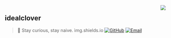 <a href="#">
<img align="right" src='https://github-readme-stats.vercel.app/api?username=cucerdariancatalin&show_icons=true&title_color=fff&icon_color=79ff97&text_color=9f9f9f&bg_color=151515&hide=["contribs"]'>
</a>

## idealclover

> 🍭 Stay curious, stay naive.
ìmg.shields.io
[![GitHub](https://img.shields.io/badge/dynamic/json?logo=github&label=GitHub+Followers&labelColor=282c34&style=flat-square&color=181717&query=%24.data.totalSubs&url=https%3A%2F%2Fapi.spencerwoo.com%2Fsubstats%2F%3Fsource%3Dgithub%26queryKey%cucerdariancatalin&longCache=true)](https://github.com/cucerdariancatalin)
[![Email](https://img.shields.io/badge/-cucerdariancatalin@gmail.com-911318?style=flat-square&logo=Mail.RU&logoColor=white&labelColor=c14438)](mailto:cucerdariancatalin@gmail.com)
